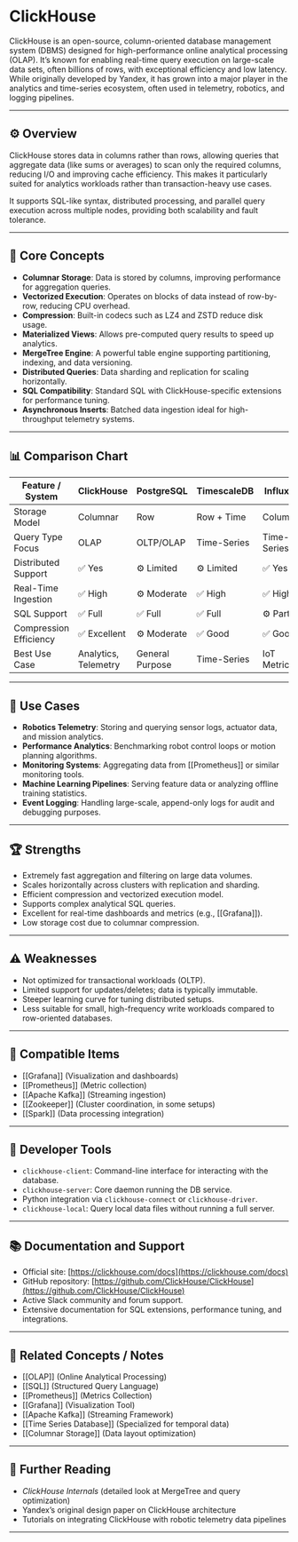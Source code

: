 # ClickHouse

ClickHouse is an open-source, column-oriented database management system (DBMS) designed for high-performance online analytical processing (OLAP). It’s known for enabling real-time query execution on large-scale data sets, often billions of rows, with exceptional efficiency and low latency. While originally developed by Yandex, it has grown into a major player in the analytics and time-series ecosystem, often used in telemetry, robotics, and logging pipelines.

---

## ⚙️ Overview

ClickHouse stores data in columns rather than rows, allowing queries that aggregate data (like sums or averages) to scan only the required columns, reducing I/O and improving cache efficiency. This makes it particularly suited for analytics workloads rather than transaction-heavy use cases.

It supports SQL-like syntax, distributed processing, and parallel query execution across multiple nodes, providing both scalability and fault tolerance.

---

## 🧠 Core Concepts

- **Columnar Storage**: Data is stored by columns, improving performance for aggregation queries.
- **Vectorized Execution**: Operates on blocks of data instead of row-by-row, reducing CPU overhead.
- **Compression**: Built-in codecs such as LZ4 and ZSTD reduce disk usage.
- **Materialized Views**: Allows pre-computed query results to speed up analytics.
- **MergeTree Engine**: A powerful table engine supporting partitioning, indexing, and data versioning.
- **Distributed Queries**: Data sharding and replication for scaling horizontally.
- **SQL Compatibility**: Standard SQL with ClickHouse-specific extensions for performance tuning.
- **Asynchronous Inserts**: Batched data ingestion ideal for high-throughput telemetry systems.

---

## 📊 Comparison Chart

| Feature / System           | ClickHouse | PostgreSQL | TimescaleDB | InfluxDB | DuckDB | Apache Druid |
|-----------------------------|-------------|-------------|--------------|-----------|---------|---------------|
| Storage Model              | Columnar    | Row         | Row + Time   | Columnar  | Columnar | Columnar      |
| Query Type Focus           | OLAP        | OLTP/OLAP   | Time-Series  | Time-Series | OLAP    | OLAP          |
| Distributed Support         | ✅ Yes      | ⚙️ Limited  | ⚙️ Limited   | ✅ Yes    | ❌ No   | ✅ Yes        |
| Real-Time Ingestion         | ✅ High     | ⚙️ Moderate | ✅ High      | ✅ High   | ⚙️ Low  | ✅ High       |
| SQL Support                 | ✅ Full     | ✅ Full     | ✅ Full      | ⚙️ Partial | ✅ Full | ⚙️ Partial    |
| Compression Efficiency      | ✅ Excellent | ⚙️ Moderate | ✅ Good     | ✅ Good   | ✅ Excellent | ✅ Good  |
| Best Use Case              | Analytics, Telemetry | General Purpose | Time-Series | IoT Metrics | Embedded Analytics | Streaming Analytics |

---

## 🔩 Use Cases

- **Robotics Telemetry**: Storing and querying sensor logs, actuator data, and mission analytics.
- **Performance Analytics**: Benchmarking robot control loops or motion planning algorithms.
- **Monitoring Systems**: Aggregating data from [[Prometheus]] or similar monitoring tools.
- **Machine Learning Pipelines**: Serving feature data or analyzing offline training statistics.
- **Event Logging**: Handling large-scale, append-only logs for audit and debugging purposes.

---

## 🏆 Strengths

- Extremely fast aggregation and filtering on large data volumes.
- Scales horizontally across clusters with replication and sharding.
- Efficient compression and vectorized execution model.
- Supports complex analytical SQL queries.
- Excellent for real-time dashboards and metrics (e.g., [[Grafana]]).
- Low storage cost due to columnar compression.

---

## ⚠️ Weaknesses

- Not optimized for transactional workloads (OLTP).
- Limited support for updates/deletes; data is typically immutable.
- Steeper learning curve for tuning distributed setups.
- Less suitable for small, high-frequency write workloads compared to row-oriented databases.

---

## 🧩 Compatible Items

- [[Grafana]] (Visualization and dashboards)
- [[Prometheus]] (Metric collection)
- [[Apache Kafka]] (Streaming ingestion)
- [[Zookeeper]] (Cluster coordination, in some setups)
- [[Spark]] (Data processing integration)

---

## 🧰 Developer Tools

- `clickhouse-client`: Command-line interface for interacting with the database.
- `clickhouse-server`: Core daemon running the DB service.
- Python integration via `clickhouse-connect` or `clickhouse-driver`.
- `clickhouse-local`: Query local data files without running a full server.

---

## 📚 Documentation and Support

- Official site: [https://clickhouse.com/docs](https://clickhouse.com/docs)
- GitHub repository: [https://github.com/ClickHouse/ClickHouse](https://github.com/ClickHouse/ClickHouse)
- Active Slack community and forum support.
- Extensive documentation for SQL extensions, performance tuning, and integrations.

---

## 🔗 Related Concepts / Notes

- [[OLAP]] (Online Analytical Processing)
- [[SQL]] (Structured Query Language)
- [[Prometheus]] (Metrics Collection)
- [[Grafana]] (Visualization Tool)
- [[Apache Kafka]] (Streaming Framework)
- [[Time Series Database]] (Specialized for temporal data)
- [[Columnar Storage]] (Data layout optimization)

---

## 📖 Further Reading

- *ClickHouse Internals* (detailed look at MergeTree and query optimization)
- Yandex’s original design paper on ClickHouse architecture
- Tutorials on integrating ClickHouse with robotic telemetry data pipelines

---
